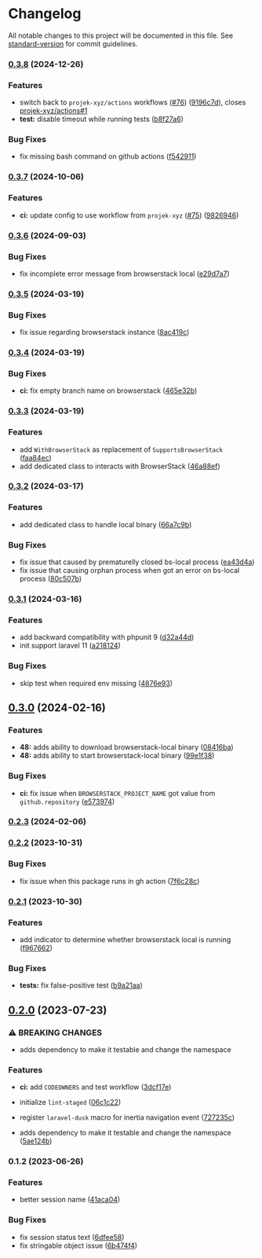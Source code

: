 # Changelog

All notable changes to this project will be documented in this file. See [standard-version](https://github.com/conventional-changelog/standard-version) for commit guidelines.

### [0.3.8](https://github.com/creasico/laravel-package/compare/v0.3.7...v0.3.8) (2024-12-26)


### Features

* switch back to `projek-xyz/actions` workflows ([#76](https://github.com/creasico/laravel-package/issues/76)) ([9196c7d](https://github.com/creasico/laravel-package/commit/9196c7d27d8f98aa33b56fdc2dad10caa16cf05f)), closes [projek-xyz/actions#1](https://github.com/projek-xyz/actions/issues/1)
* **test:** disable timeout while running tests ([b8f27a6](https://github.com/creasico/laravel-package/commit/b8f27a62a83de33915c6b3cfec104a3e3db30447))


### Bug Fixes

* fix missing bash command on github actions ([f542911](https://github.com/creasico/laravel-package/commit/f542911905e9f0881d6245e0d5b9450efb0c20c6))

### [0.3.7](https://github.com/creasico/laravel-package/compare/v0.3.6...v0.3.7) (2024-10-06)


### Features

* **ci:** update config to use workflow from `projek-xyz` ([#75](https://github.com/creasico/laravel-package/issues/75)) ([9826946](https://github.com/creasico/laravel-package/commit/982694617b5ab3ec65efe97f99b135ffb3d14576))

### [0.3.6](https://github.com/creasico/laravel-package/compare/v0.3.5...v0.3.6) (2024-09-03)


### Bug Fixes

* fix incomplete error message from browserstack local ([e29d7a7](https://github.com/creasico/laravel-package/commit/e29d7a7edec0b36bee82b9e71021f3dd30acecaa))

### [0.3.5](https://github.com/creasico/laravel-package/compare/v0.3.4...v0.3.5) (2024-03-19)


### Bug Fixes

* fix issue regarding browserstack instance ([8ac419c](https://github.com/creasico/laravel-package/commit/8ac419ccd851bf82fd52db39c269c8632dfd2a00))

### [0.3.4](https://github.com/creasico/laravel-package/compare/v0.3.3...v0.3.4) (2024-03-19)


### Bug Fixes

* **ci:** fix empty branch name on browserstack ([465e32b](https://github.com/creasico/laravel-package/commit/465e32bec7711f0928959f95ad11f608cfcead46))

### [0.3.3](https://github.com/creasico/laravel-package/compare/v0.3.2...v0.3.3) (2024-03-19)


### Features

* add `WithBrowserStack` as replacement of `SupportsBrowserStack` ([faa84ec](https://github.com/creasico/laravel-package/commit/faa84eca44eebf8dbfe0e482d4de6e4f717fa862))
* add dedicated class to interacts with BrowserStack ([46a88ef](https://github.com/creasico/laravel-package/commit/46a88ef78bcf3978cd3ee82dc491a3754be055a7))

### [0.3.2](https://github.com/creasico/laravel-package/compare/v0.3.1...v0.3.2) (2024-03-17)


### Features

* add dedicated class to handle local binary ([66a7c9b](https://github.com/creasico/laravel-package/commit/66a7c9bf76468b93daac8b36e444cca5ed72f839))


### Bug Fixes

* fix issue that caused by prematurelly closed bs-local process ([ea43d4a](https://github.com/creasico/laravel-package/commit/ea43d4af3e4155e3a238ed44a09d3e0fb05a872e))
* fix issue that causing orphan process when got an error on bs-local process ([80c507b](https://github.com/creasico/laravel-package/commit/80c507bf45d19356e08191579ad6e6c33c84d863))

### [0.3.1](https://github.com/creasico/laravel-package/compare/v0.3.0...v0.3.1) (2024-03-16)


### Features

* add backward compatibility with phpunit 9 ([d32a44d](https://github.com/creasico/laravel-package/commit/d32a44dc72ecb6569cc375bd810593f3705dda8e))
* init support laravel 11 ([a218124](https://github.com/creasico/laravel-package/commit/a218124cf39ac4e1e03d9df4752288c089646fbf))


### Bug Fixes

* skip test when required env missing ([4876e93](https://github.com/creasico/laravel-package/commit/4876e9387c30f947d1833424c07553b9405d75d9))

## [0.3.0](https://github.com/creasico/laravel-package/compare/v0.2.3...v0.3.0) (2024-02-16)


### Features

* **48:** adds ability to download browserstack-local binary ([08416ba](https://github.com/creasico/laravel-package/commit/08416baf1c9cea14884338bfbc9141a07919dbca))
* **48:** adds ability to start browserstack-local binary ([99e1f38](https://github.com/creasico/laravel-package/commit/99e1f38bdf02845cfd2d948256a247250f54ac78))


### Bug Fixes

* **ci:** fix issue when `BROWSERSTACK_PROJECT_NAME` got value from `github.repository` ([e573974](https://github.com/creasico/laravel-package/commit/e57397473b915cfa71ab66cab5e134c0a43caa6f))

### [0.2.3](https://github.com/creasico/laravel-package/compare/v0.2.2...v0.2.3) (2024-02-06)

### [0.2.2](https://github.com/creasico/laravel-package/compare/v0.2.1...v0.2.2) (2023-10-31)


### Bug Fixes

* fix issue when this package runs in gh action ([7f6c28c](https://github.com/creasico/laravel-package/commit/7f6c28cc58d6be37cdbaa2e7985a49927f6ccd3c))

### [0.2.1](https://github.com/creasico/laravel-package/compare/v0.2.0...v0.2.1) (2023-10-30)


### Features

* add indicator to determine whether browserstack local is running ([f967662](https://github.com/creasico/laravel-package/commit/f9676627c490a3ec65c870f2b2ddb21867756422))


### Bug Fixes

* **tests:** fix false-positive test ([b9a21aa](https://github.com/creasico/laravel-package/commit/b9a21aa7caf1970abd415930cbc3a4bc9afd9081))

## [0.2.0](https://github.com/creasico/laravel-package/compare/v0.1.2...v0.2.0) (2023-07-23)


### ⚠ BREAKING CHANGES

* adds dependency to make it testable and change the namespace

### Features

* **ci:** add `CODEOWNERS` and test workflow ([3dcf17e](https://github.com/creasico/laravel-package/commit/3dcf17e0f86ae7f08d0e3f5543f718c58d9dad0d))
* initialize `lint-staged` ([06c1c22](https://github.com/creasico/laravel-package/commit/06c1c229bc3532242eaf000c5a1fe04ade286231))
* register `laravel-dusk` macro for inertia navigation event ([727235c](https://github.com/creasico/laravel-package/commit/727235cb5bdb89d4718839aa16d67dbadf9e9476))


* adds dependency to make it testable and change the namespace ([5ae124b](https://github.com/creasico/laravel-package/commit/5ae124b90f0b7edc92681037f44cc9872e47a5e1))

### 0.1.2 (2023-06-26)


### Features

* better session name ([41aca04](https://github.com/creasico/laravel-package/commit/41aca0427b7dfda6f8d75c65b8e070b1224e5db8))


### Bug Fixes

* fix session status text ([6dfee58](https://github.com/creasico/laravel-package/commit/6dfee58d938c78455ad404baf14664c8c4f9541d))
* fix stringable object issue ([6b474f4](https://github.com/creasico/laravel-package/commit/6b474f4841b7e37cb376a373ecf570a72579f524))
